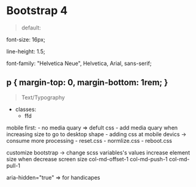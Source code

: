 Bootstrap 4
============
> default:



font-size: 16px;

line-height: 1.5;

font-family: "Helvetica Neue",
            Helvetica,
            Arial,
            sans-serif;
            
p {
        margin-top: 0,
        margin-bottom: 1rem;
}
----------------------------------------------------------------------
> Text/Typography
 * classes:
    - ffd


mobile first:
        - no media quary => defult css
        - add media quary when increasing size to go to desktop shape
        - adding css at mobile devics -> consume more processing
        - reset.css
        - normlize.css
        - reboot.css

customize bootstrap -> change scss variables's values
increase element size when decrease screen size
col-md-offset-1
col-md-push-1
col-md-pull-1


aria-hidden="true" => for handicapes
